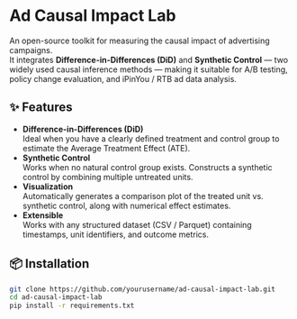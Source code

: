 # Ad Causal Impact Lab

An open-source toolkit for measuring the causal impact of advertising campaigns.  
It integrates **Difference-in-Differences (DiD)** and **Synthetic Control** — two widely used causal inference methods — making it suitable for A/B testing, policy change evaluation, and iPinYou / RTB ad data analysis.

## ✨ Features
- **Difference-in-Differences (DiD)**  
  Ideal when you have a clearly defined treatment and control group to estimate the Average Treatment Effect (ATE).
- **Synthetic Control**  
  Works when no natural control group exists. Constructs a synthetic control by combining multiple untreated units.
- **Visualization**  
  Automatically generates a comparison plot of the treated unit vs. synthetic control, along with numerical effect estimates.
- **Extensible**  
  Works with any structured dataset (CSV / Parquet) containing timestamps, unit identifiers, and outcome metrics.

## 📦 Installation
```bash
git clone https://github.com/yourusername/ad-causal-impact-lab.git
cd ad-causal-impact-lab
pip install -r requirements.txt
